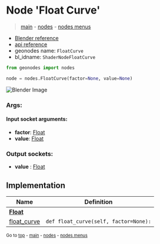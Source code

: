 # Node 'Float Curve'

> [main](../structure.md) - [nodes](nodes.md) - [nodes menus](nodes_menus.md)

- [Blender reference](https://docs.blender.org/manual/en/latest/modeling/geometry_nodes/utilities/float_curve.html)
- [api reference](https://docs.blender.org/api/current/bpy.types.ShaderNodeFloatCurve.html)
- geonodes name: `FloatCurve`
- bl_idname: `ShaderNodeFloatCurve`

```python
from geonodes import nodes

node = nodes.FloatCurve(factor=None, value=None)
```

![Blender Image](https://docs.blender.org/manual/en/latest/_images/node-types_ShaderNodeFloatCurve.webp)

### Args:

#### Input socket arguments:

- **factor**: [Float](Float.md)
- **value**: [Float](Float.md)

### Output sockets:

- **value** : [Float](Float.md)

## Implementation

| Name | Definition |
|------|------------|
| **[Float](Float.md)** |
| [float_curve](Float.md#float_curve) | `def float_curve(self, factor=None):` |

<sub>Go to [top](#node-Float-Curve) - [main](../structure.md) - [nodes](nodes.md) - [nodes menus](nodes_menus.md)</sub>

